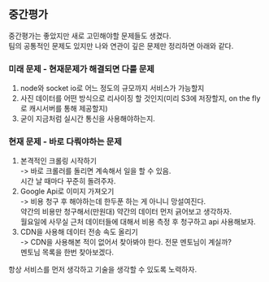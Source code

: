 ## 중간평가

중간평가는 좋았지만 새로 고민해야할 문제들도 생겼다.  
팀의 공통적인 문제도 있지만 나와 연관이 깊은 문제만 정리하면 아래와 같다.

### 미래 문제 - 현재문제가 해결되면 다룰 문제

1. node와 socket io로 어느 정도의 규모까지 서비스가 가능할지
2. 사진 데이터를 어떤 방식으로 리사이징 할 것인지(미리 S3에 저장할지, on the fly로 캐시서버를 통해 제공할지)
3. 굳이 지금처럼 실시간 통신을 사용해야하는지.

### 현재 문제 - 바로 다뤄야하는 문제

1. 본격적인 크롤링 시작하기  
   -> 바로 크롤러를 돌리면 계속해서 일을 할 수 있음.  
   시간 날 때마다 꾸준히 돌려주자.
2. Google Api로 이미지 가져오기  
   -> 비용 청구 후 해야하는데 한두푼 하는 게 아니니 망설여진다.  
   약간의 비용만 청구해서(만원대) 약간의 데이터 먼저 긁어보고 생각하자.  
   월요일에 사무실 근처 데이터들에 대해서 비용 측정 후 청구하고 api 사용해보자.
3. CDN을 사용해 데이터 전송 속도 올리기  
   -> CDN을 사용해본 적이 없어서 찾아봐야 한다. 전문 멘토님이 계실까?  
   멘토님 목록을 한번 찾아보겠다.

항상 서비스를 먼저 생각하고 기술을 생각할 수 있도록 노력하자.
